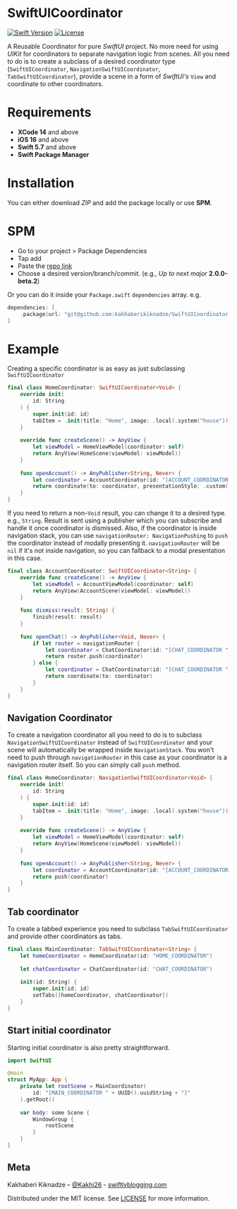 # SwiftUICoordinator

[![Swift Version][swift-image]][swift-url]
[![License][license-image]][license-url]

A Reusable Coordinator for pure *SwiftUI* project. No more need for using *UIKit* for coordinators to separate navigation logic from scenes. All you need to do is to create a subclass of a desired coordinator type (`SwiftUICoordinator`, `NavigationSwiftUICoordinator`, `TabSwiftUICoordinator`), provide a scene in a form of *SwiftUI's* `View` and coordinate to other coordinators.

# Requirements
- **XCode 14** and above
- **iOS 16** and above
- **Swift 5.7** and above
- **Swift Package Manager**

# Installation
You can either download *ZIP* and add the package locally or use **SPM**.

# SPM
- Go to your project > Package Dependencies
- Tap add
- Paste the [repo link](git@github.com:kakhaberikiknadze/SwiftUICoordinator.git)
- Choose a desired version/branch/commit. (e.g., *Up to next major* **2.0.0-beta.2**)

Or you can do it inside your `Package.swift` `dependencies` array.
e.g.
``` Swift
dependencies: [
    .package(url: "git@github.com:kakhaberikiknadze/SwiftUICoordinator.git", from: "2.0.0-beta.2")
]
```

# Example
Creating a specific coordinator is as easy as just subclassing `SwiftUICoordinator`
``` Swift
final class HomeCoordinator: SwiftUICoordinator<Void> {
    override init(
        id: String
    ) {
        super.init(id: id)
        tabItem = .init(title: "Home", image: .local(.system("house"))) // Tab item used in case it's inside tab view.
    }
    
    override func createScene() -> AnyView {
        let viewModel = HomeViewModel(coordinator: self)
        return AnyView(HomeScene(viewModel: viewModel))
    }
    
    func openAccount() -> AnyPublisher<String, Never> {
        let coordinator = AccountCoordinator(id: "[ACCOUNT_COORDINATOR " + UUID().uuidString + "]")
        return coordinate(to: coordinator, presentationStyle: .custom(.scale))
    }
}
```

If you need to return a non-`Void` result, you can change it to a desired type. e.g., `String`. Result is sent using a publisher which you can subscribe and handle it once coordinator is dismissed. Also, if the coordinator is inside navigation stack, you can use `navigationRouter: NavigationPushing` to `push` the coordinator instead of modally presenting it. `navigationRouter` will be `nil` if it's not inside navigation, so you can fallback to a modal presentation in this case.

``` Swift
final class AccountCoordinator: SwiftUICoordinator<String> {
    override func createScene() -> AnyView {
        let viewModel = AccountViewModel(coordinator: self)
        return AnyView(AccountScene(viewModel: viewModel))
    }
    
    func dismiss(result: String) {
        finish(result: result)
    }
    
    func openChat() -> AnyPublisher<Void, Never> {
        if let router = navigationRouter {
            let coordinator = ChatCoordinator(id: "[CHAT_COORDINATOR " + UUID().uuidString + "]")
            return router.push(coordinator)
        } else {
            let coordinator = ChatCoordinator(id: "[CHAT_COORDINATOR " + UUID().uuidString + "]")
            return coordinate(to: coordinator)
        }
    }
}
```

## Navigation Coordinator
To create a navigation coordinator all you need to do is to subclass `NavigationSwiftUICoordinator` instead of `SwiftUICoordinator` and your scene will automatically be wrapped inside `NavigationStack`. You won't need to push through `navigationRouter` in this case as your coordinator is a navigation router itself. So you can simply call `push` method.

``` Swift
final class HomeCoordinator: NavigationSwiftUICoordinator<Void> {
    override init(
        id: String
    ) {
        super.init(id: id)
        tabItem = .init(title: "Home", image: .local(.system("house"))) // Tab item used in case it's inside tab view.
    }
    
    override func createScene() -> AnyView {
        let viewModel = HomeViewModel(coordinator: self)
        return AnyView(HomeScene(viewModel: viewModel))
    }
    
    func openAccount() -> AnyPublisher<String, Never> {
        let coordinator = AccountCoordinator(id: "[ACCOUNT_COORDINATOR " + UUID().uuidString + "]")
        return push(coordinator)
    }
}
```

## Tab coordinator
To create a tabbed experience you need to subclass `TabSwiftUICoordinator` and provide other coordinators as tabs.

``` Swift
final class MainCoordinator: TabSwiftUICoordinator<String> {
    let homeCoordinator = HomeCoordinator(id: "HOME_COORDINATOR")
    
    let chatCoordinator = ChatCoordinator(id: "CHAT_COORDINATOR")
    
    init(id: String) {
        super.init(id: id)
        setTabs([homeCoordinator, chatCoordinator])
    }
}
```

## Start initial coordinator
Starting initial coordinator is also pretty straightforward.

``` Swift
import SwiftUI

@main
struct MyApp: App {
    private let rootScene = MainCoordinator(
        id: "[MAIN_COORDINATOR " + UUID().uuidString + "]"
    ).getRoot()
    
    var body: some Scene {
        WindowGroup {
            rootScene
        }
    }
}
```

## Meta

Kakhaberi Kiknadze – [@Kakhi26](https://twitter.com/Kakhi26) - [swiftlyblogging.com](https://swiftlyblogging.com)

Distributed under the MIT license. See [LICENSE](https://github.com/kakhaberikiknadze/SwiftUICoordinator/blob/main/Licence.md) for more information.

[swift-image]:https://img.shields.io/badge/swift-5.7-orange.svg
[swift-url]: https://swift.org/
[license-image]: https://img.shields.io/badge/License-MIT-blue.svg
[license-url]: https://github.com/kakhaberikiknadze/SwiftUICoordinator/blob/main/Licence.md
